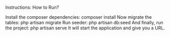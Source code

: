 Instructions: How to Run?

Install the composer dependencies: composer install
Now migrate the tables: php artisan migrate
Run seeder: php artisan db:seed
And finally, run the project: php artisan serve
It will start the application and give you a URL.
